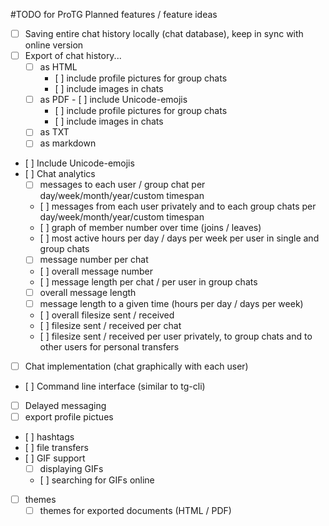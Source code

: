 #TODO for ProTG
Planned features / feature ideas

- [ ] Saving entire chat history locally (chat database), keep in sync with online version
- [ ] Export of chat history...
	- [ ] as HTML
		 - [ ] include profile pictures for group chats
		 - [ ] include images in chats
	- [ ] as PDF
		- [ ] include Unicode-emojis
		- [ ] include profile pictures for group chats
		- [ ] include images in chats
	- [ ] as TXT
	- [ ] as markdown
- [ ] Include Unicode-emojis
- [ ] Chat analytics
	- [ ] messages to each user / group chat per day/week/month/year/custom timespan
	- [ ] messages from each user privately and to each group chats per day/week/month/year/custom timespan
	- [ ] graph of member number over time (joins / leaves)
	- [ ] most active hours per day / days per week per user in single and group chats
	- [ ] message number per chat
	- [ ] overall message number
	- [ ] message length per chat / per user in group chats
	- [ ] overall message length
	- [ ] message length to a given time (hours per day / days per week)
	- [ ] overall filesize sent / received
	- [ ] filesize sent / received per chat
	- [ ] filesize sent / received per user privately, to group chats and to other users for personal transfers
- [ ] Chat implementation (chat graphically with each user)
- [ ] Command line interface (similar to tg-cli)
- [ ] Delayed messaging
- [ ] export profile pictues
- [ ] hashtags
- [ ] file transfers
- [ ] GIF support
	- [ ] displaying GIFs
	- [ ] searching for GIFs online
- [ ] themes
	- [ ] themes for exported documents (HTML / PDF)